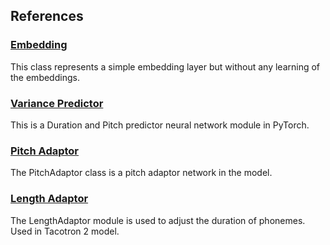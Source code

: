 ## References

### [Embedding](embedding.md)

This class represents a simple embedding layer but without any learning of the embeddings.

### [Variance Predictor](variance_predictor.md)

This is a Duration and Pitch predictor neural network module in PyTorch.

### [Pitch Adaptor](pitch_adaptor.md)

The PitchAdaptor class is a pitch adaptor network in the model.

### [Length Adaptor](length_adaptor.md)

The LengthAdaptor module is used to adjust the duration of phonemes. Used in Tacotron 2 model.

